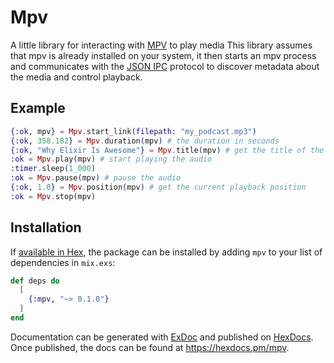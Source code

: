 # Mpv

A little library for interacting with [MPV](mpv.io) to play media
This library assumes that mpv is already installed on your system, it then starts an mpv process and communicates with the [JSON IPC](https://mpv.io/manual/stable/#json-ipc) protocol to discover metadata about the media and control playback.

## Example

```elixir
{:ok, mpv} = Mpv.start_link(filepath: "my_podcast.mp3")
{:ok, 358.182} = Mpv.duration(mpv) # the duration in seconds
{:ok, "Why Elixir Is Awesome"} = Mpv.title(mpv) # get the title of the track
:ok = Mpv.play(mpv) # start playing the audio
:timer.sleep(1_000)
:ok = Mpv.pause(mpv) # pause the audio
{:ok, 1.0} = Mpv.position(mpv) # get the current playback position
:ok = Mpv.stop(mpv)
```

## Installation

If [available in Hex](https://hex.pm/docs/publish), the package can be installed
by adding `mpv` to your list of dependencies in `mix.exs`:

```elixir
def deps do
  [
    {:mpv, "~> 0.1.0"}
  ]
end
```

Documentation can be generated with [ExDoc](https://github.com/elixir-lang/ex_doc)
and published on [HexDocs](https://hexdocs.pm). Once published, the docs can
be found at <https://hexdocs.pm/mpv>.

